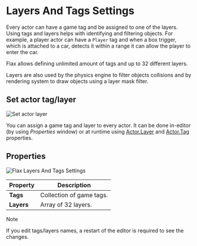 # Layers And Tags Settings

Every actor can have a game tag and be assigned to one of the layers.
Using tags and layers helps with identifying and filtering objects.
For example, a player actor can have a `Player` tag and when a box trigger, which is attached to a car, detects it within a range it can allow the player to enter the car.

Flax allows defining unlimited amount of tags and up to 32 different layers.

Layers are also used by the physics engine to filter objects collisions and by rendering system to draw objects using a layer mask filter.

## Set actor tag/layer

![Set actor layer](media/actor-layer-tag.jpg)

You can assign a game tag and layer to every actor.
It can be done in-editor (by using *Properties* window) or at runtime using [Actor.Layer](https://docs.flaxengine.com/api/FlaxEngine.Actor.html#FlaxEngine_Actor_Layer) and [Actor.Tag](https://docs.flaxengine.com/api/FlaxEngine.Actor.html#FlaxEngine_Actor_Tag) properties.

## Properties

![Flax Layers And Tags Settings](media/layers-and-tags-settings.png)

| Property | Description |
|--------|--------|
| **Tags** | Collection of game tags. |
| **Layers** | Array of 32 layers. |

> [!NOTE]
> If you edit tags/layers names, a restart of the editor is required to see the changes.

